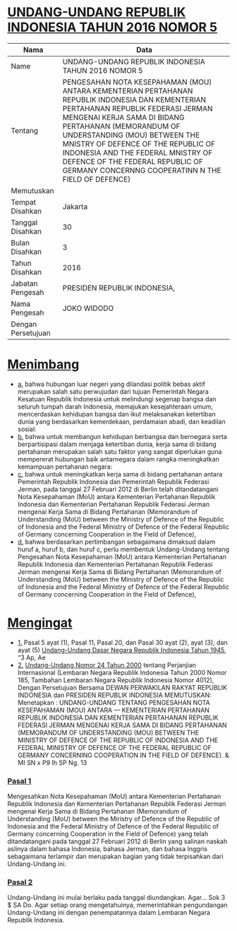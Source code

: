 # [UNDANG-UNDANG REPUBLIK INDONESIA TAHUN 2016 NOMOR 5](http://example.org/legal/peraturan/uu/2016/5)

| Nama | Data |
| ------ | ----- |
|Name|UNDANG-UNDANG REPUBLIK INDONESIA TAHUN 2016 NOMOR 5|
|Tentang| PENGESAHAN NOTA KESEPAHAMAN (MOU) ANTARA KEMENTERIAN PERTAHANAN REPUBLIK INDONESIA DAN KEMENTERIAN PERTAHANAN REPUBLIK FEDERASI JERMAN MENGENAI KERJA SAMA DI BIDANG PERTAHANAN (MEMORANDUM OF UNDERSTANDING (MOU) BETWEEN THE MNISTRY OF DEFENCE OF THE REPUBLIC OF INDONESIA AND THE FEDERAL MNISTRY OF DEFENCE OF THE FEDERAL REPUBLIC OF GERMANY CONCERNNG COOPERATINN N THE FIELD OF DEFENCE)|
|Memutuskan||
|Tempat Disahkan|Jakarta|
|Tanggal Disahkan|30|
|Bulan Disahkan|3|
|Tahun Disahkan|2016|
|Jabatan Pengesah|PRESIDEN REPUBLIK INDONESIA,|
|Nama Pengesah|JOKO WIDODO|
|Dengan Persetujuan||
# [Menimbang](http://example.org/legal/peraturan/uu/2016/5/menimbang)

* [a.](http://example.org/legal/peraturan/uu/2016/5/menimbang/huruf/a) bahwa hubungan luar negeri yang dilandasi politik bebas aktif merupakan salah satu perwujudan dari tujuan Pemerintah Negara Kesatuan Republik Indonesia untuk melindungi segenap bangsa dan seluruh tumpah darah Indonesia, memajukan kesejahteraan umum, mencerdaskan kehidupan bangsa dan ikut melaksanakan ketertiban dunia yang berdasarkan kemerdekaan, perdamaian abadi, dan keadilan sosial:
* [b.](http://example.org/legal/peraturan/uu/2016/5/menimbang/huruf/b) bahwa untuk membangun kehidupan berbangsa dan bernegara serta berpartisipasi dalam menjaga ketertiban dunia, kerja sama di bidang pertahanan merupakan salah satu faktor yang sangat diperlukan guna mempererat hubungan baik antarnegara dalam rangka meningkatkan kemampuan pertahanan negara:
* [c.](http://example.org/legal/peraturan/uu/2016/5/menimbang/huruf/c) bahwa untuk meningkatkan kerja sama di bidang pertahanan antara Pemerintah Republik Indonesia dan Pemerintah Republik Federasi Jerman, pada tanggal 27 Februari 2012 di Berlin telah ditandatangani Nota Kesepahaman (MoU) antara Kementerian Pertahanan Republik Indonesia dan Kementerian Pertahanan Republik Federasi Jerman mengenai Kerja Sama di Bidang Pertahanan (Memorandum of Understanding (MoU) between the Ministry of Defence of the Republic of Indonesia and the Federal Ministry of Defence of the Federal Republic of Germany concerning Cooperation in the Field of Defence),
* [d.](http://example.org/legal/peraturan/uu/2016/5/menimbang/huruf/d) bahwa berdasarkan pertimbangan sebagaimana dimaksud dalam huruf a, huruf b, dan huruf c, perlu membentuk Undang-Undang tentang Pengesahan Nota Kesepahaman (MoU) antara Kementerian Pertahanan Republik Indonesia dan Kementerian Pertahanan Republik Federasi Jerman mengenai Kerja Sama di Bidang Pertahanan (Memorandum of Understanding (MoU) between the Ministry of Defence of the Republic of Indonesia and the Federal Ministry of Defence of the Federal Republic of Germany concerning Cooperation in the Field of Defence),
# [Mengingat](http://example.org/legal/peraturan/uu/2016/5/mengingat)

* [1.](http://example.org/legal/peraturan/uu/2016/5/mengingat/huruf/0001) Pasal 5 ayat (1), Pasal 11, Pasal 20, dan Pasal 30 ayat (2), ayat (3), dan ayat (5) [Undang-Undang Dasar Negara Republik Indonesia Tahun 1945](http://example.org/legal/peraturan/uu), “3 Ap, Ae
* [2.](http://example.org/legal/peraturan/uu/2016/5/mengingat/huruf/0002) [Undang-Undang Nomor 24 Tahun 2000](http://example.org/legal/peraturan/uu/2000/24) tentang Perjanjian Internasional (Lembaran Negara Republik Indonesia Tahun 2000 Nomor 185, Tambahan Lembaran Negara Republik Indonesia Nomor 4012), Dengan Persetujuan Bersama DEWAN PERWAKILAN RAKYAT REPUBLIK INDONESIA dan PRESIDEN REPUBLIK INDONESIA MEMUTUSKAN: Menetapkan : UNDANG-UNDANG TENTANG PENGESAHAN NOTA KESEPAHAMAN (MOU) ANTARA — KEMENTERIAN PERTAHANAN REPUBLIK INDONESIA DAN KEMENTERIAN PERTAHANAN REPUBLIK FEDERASI JERMAN MENGENAI KERJA SAMA DI BIDANG PERTAHANAN (MEMORANDUM OF UNDERSTANDING (MOU) BETWEEN THE MINISTRY OF DEFENCE OF THE REPUBLIC OF INDONESIA AND THE FEDERAL MINISTRY OF DEFENCE OF THE FEDERAL REPUBLIC OF GERMANY CONCERNING COOPERATION IN THE FIELD OF DEFENCE). & MI SN x P9 Ih SP Ng. 13

### [Pasal 1](http://example.org/legal/peraturan/uu/2016/5/pasal/0001)
Mengesahkan Nota Kesepahaman (MoU) antara Kementerian Pertahanan Republik Indonesia dan Kementerian Pertahanan Republik Federasi Jerman mengenai Kerja Sama di Bidang Pertahanan (Memorandum of Understanding (MoU) between the Miristry of Defence of the Republic of Indonesia and the Federal Ministry of Defence of the Federal Republic of Germany concerning Cooperation in the Field of Defence) yang telah ditandatangani pada tanggal 27 Februari 2012 di Berlin yang salinan naskah aslinya dalam bahasa Indonesia, bahasa Jerman, dan bahasa Inggris sebagaimana terlampir dan merupakan bagian yang tidak terpisahkan dari Undang-Undang ini.


### [Pasal 2](http://example.org/legal/peraturan/uu/2016/5/pasal/0002)
Undang-Undang ini mulai berlaku pada tanggal diundangkan. Agar... Sok 3 $ SA Do. Agar setiap orang mengetahuinya, memerintahkan pengundangan Undang-Undang ini dengan penempatannya dalam Lembaran Negara Republik Indonesia.
